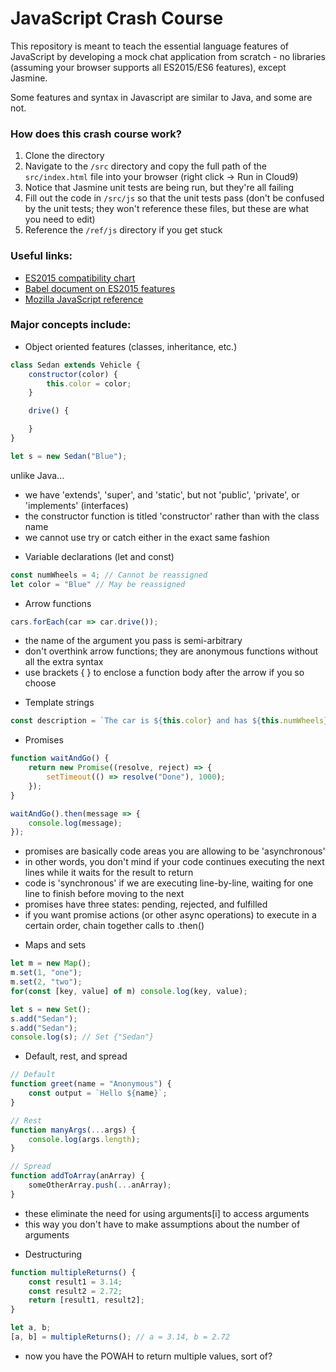 # JavaScript Crash Course

This repository is meant to teach the essential language features of JavaScript by developing a mock chat application from scratch - no libraries (assuming your browser supports all ES2015/ES6 features), except Jasmine.

Some features and syntax in Javascript are similar to Java, and some are not.

### How does this crash course work?

1. Clone the directory
2. Navigate to the `/src` directory and copy the full path of the `src/index.html` file into your browser (right click -> Run in Cloud9)
3. Notice that Jasmine unit tests are being run, but they're all failing
4. Fill out the code in `/src/js` so that the unit tests pass (don't be confused by the unit tests; they won't reference these files, but these are what you need to edit)
5. Reference the `/ref/js` directory if you get stuck

### Useful links:

* [ES2015 compatibility chart](https://kangax.github.io/compat-table/es6/)
* [Babel document on ES2015 features](https://babeljs.io/docs/learn-es2015/)
* [Mozilla JavaScript reference](https://developer.mozilla.org/en-US/docs/Web/JavaScript/Reference)

### Major concepts include:

* Object oriented features (classes, inheritance, etc.)

```javascript
class Sedan extends Vehicle {
    constructor(color) {
        this.color = color;
    }

    drive() {

    }
}

let s = new Sedan("Blue");
```

unlike Java...
- we have 'extends', 'super', and 'static', but not 'public', 'private', or 'implements' (interfaces)
- the constructor function is titled 'constructor' rather than with the class name
- we cannot use try or catch either in the exact same fashion


* Variable declarations (let and const)

```javascript
const numWheels = 4; // Cannot be reassigned
let color = "Blue" // May be reassigned
```

* Arrow functions

```javascript
cars.forEach(car => car.drive());
```

- the name of the argument you pass is semi-arbitrary
- don't overthink arrow functions; they are anonymous functions without all the extra syntax
- use brackets { } to enclose a function body after the arrow if you so choose


* Template strings

```javascript
const description = `The car is ${this.color} and has ${this.numWheels} wheels.`;
```

* Promises

```javascript
function waitAndGo() {
    return new Promise((resolve, reject) => {
        setTimeout(() => resolve("Done"), 1000);
    });
}

waitAndGo().then(message => {
    console.log(message);
});
```

- promises are basically code areas you are allowing to be 'asynchronous' 
- in other words, you don't mind if your code continues executing the next lines while it waits for the result to return 
- code is 'synchronous' if we are executing line-by-line, waiting for one line to finish before moving to the next
- promises have three states: pending, rejected, and fulfilled
- if you want promise actions (or other async operations) to execute in a certain order, chain together calls to .then()


* Maps and sets

```javascript
let m = new Map();
m.set(1, "one");
m.set(2, "two");
for(const [key, value] of m) console.log(key, value);

let s = new Set();
s.add("Sedan");
s.add("Sedan");
console.log(s); // Set {"Sedan"}
```

* Default, rest, and spread

```javascript
// Default
function greet(name = "Anonymous") {
    const output = `Hello ${name}`;
}

// Rest
function manyArgs(...args) {
    console.log(args.length);
}

// Spread
function addToArray(anArray) {
    someOtherArray.push(...anArray);
}
```

- these eliminate the need for using arguments[i] to access arguments
- this way you don't have to make assumptions about the number of arguments

* Destructuring

```javascript
function multipleReturns() {
    const result1 = 3.14;
    const result2 = 2.72;
    return [result1, result2];
}

let a, b;
[a, b] = multipleReturns(); // a = 3.14, b = 2.72
```

- now you have the POWAH to return multiple values, sort of?